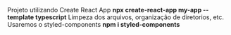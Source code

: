 Projeto utilizando Create React App
**npx create-react-app my-app --template typescript**
Limpeza dos arquivos, organização de diretorios, etc.
Usaremos o styled-components
**npm i styled-components**
